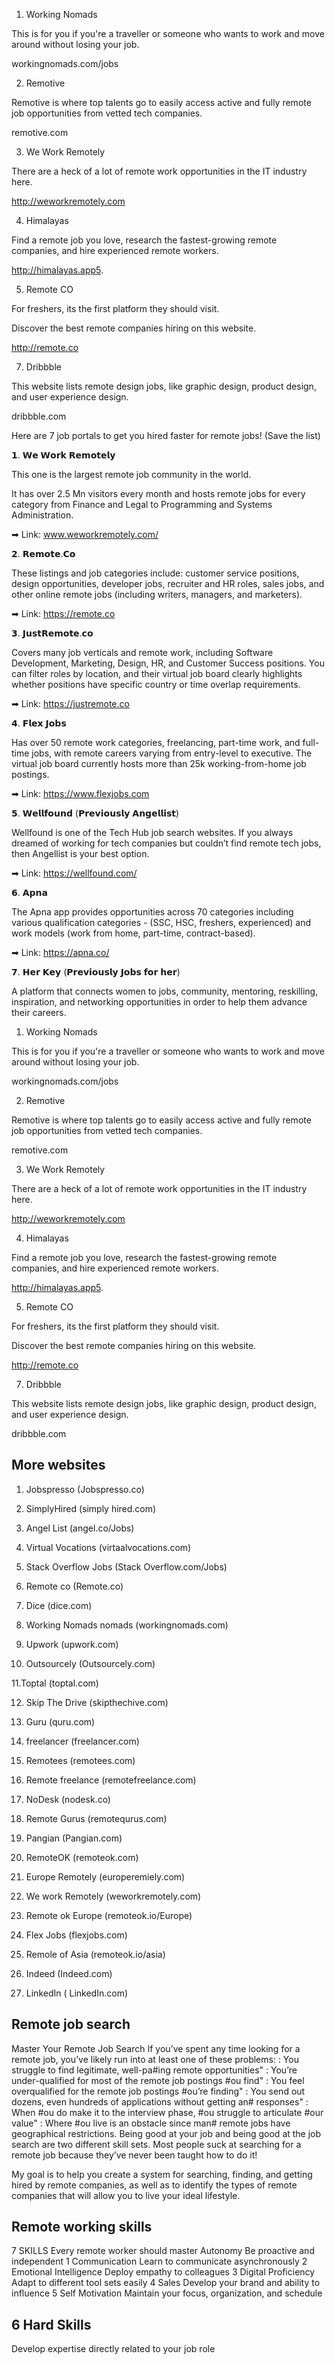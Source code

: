
1. Working Nomads

This is for you if you're a traveller or someone who wants to work and move around without losing your job.

workingnomads.com/jobs

2. Remotive

Remotive is where top talents go to easily access active and fully remote job opportunities from vetted tech companies.

remotive.com

3. We Work Remotely

There are a heck of a lot of remote work opportunities in the IT industry here.

http://weworkremotely.com

4. Himalayas

Find a remote job you love, research the fastest-growing remote companies, and hire experienced remote workers.

http://himalayas.app5.

5. Remote CO

For freshers, its the first platform they should visit.

Discover the best remote companies hiring on this website.

http://remote.co

7. Dribbble

This website lists remote design jobs, like graphic design, product design, and user experience design.

dribbble.com



Here are 7 job portals to get you hired faster for remote jobs! (Save the list)

𝟭. 𝗪𝗲 𝗪𝗼𝗿𝗸 𝗥𝗲𝗺𝗼𝘁𝗲𝗹𝘆

This one is the largest remote job community in the world.

It has over 2.5 Mn visitors every month and hosts remote jobs for every category from Finance and Legal to Programming and Systems Administration.

➡ Link: www.weworkremotely.com/

𝟮. 𝗥𝗲𝗺𝗼𝘁𝗲.𝗖𝗼

These listings and job categories include: customer service positions, design opportunities, developer jobs, recruiter and HR roles, sales jobs, and other online remote jobs (including writers, managers, and marketers).

➡ Link: https://remote.co

𝟯. 𝗝𝘂𝘀𝘁𝗥𝗲𝗺𝗼𝘁𝗲.𝗰𝗼

Covers many job verticals and remote work, including Software Development, Marketing, Design, HR, and Customer Success positions. You can filter roles by location, and their virtual job board clearly highlights whether positions have specific country or time overlap requirements.

➡ Link: https://justremote.co

𝟰. 𝗙𝗹𝗲𝘅 𝗝𝗼𝗯𝘀

Has over 50 remote work categories, freelancing, part-time work, and full-time jobs, with remote careers varying from entry-level to executive. The virtual job board currently hosts more than 25k working-from-home job postings.

➡ Link: https://www.flexjobs.com

𝟱. 𝗪𝗲𝗹𝗹𝗳𝗼𝘂𝗻𝗱 (𝗣𝗿𝗲𝘃𝗶𝗼𝘂𝘀𝗹𝘆 𝗔𝗻𝗴𝗲𝗹𝗹𝗶𝘀𝘁)

Wellfound is one of the Tech Hub job search websites. If you always dreamed of working for tech companies but couldn’t find remote tech jobs, then Angellist is your best option.

➡ Link: https://wellfound.com/

𝟲. 𝗔𝗽𝗻𝗮

The Apna app provides opportunities across 70 categories including various qualification categories - (SSC, HSC, freshers, experienced) and work models (work from home, part-time, contract-based).

➡ Link: https://apna.co/

𝟳. 𝗛𝗲𝗿 𝗞𝗲𝘆 (𝗣𝗿𝗲𝘃𝗶𝗼𝘂𝘀𝗹𝘆 𝗝𝗼𝗯𝘀 𝗳𝗼𝗿 𝗵𝗲𝗿)

A platform that connects women to jobs, community, mentoring, reskilling, inspiration, and networking opportunities in order to help them advance their careers.


1. Working Nomads

This is for you if you're a traveller or someone who wants to work and move around without losing your job.

workingnomads.com/jobs

2. Remotive

Remotive is where top talents go to easily access active and fully remote job opportunities from vetted tech companies.

remotive.com

3. We Work Remotely

There are a heck of a lot of remote work opportunities in the IT industry here.

http://weworkremotely.com

4. Himalayas

Find a remote job you love, research the fastest-growing remote companies, and hire experienced remote workers.

http://himalayas.app5.

5. Remote CO

For freshers, its the first platform they should visit.

Discover the best remote companies hiring on this website.

http://remote.co

7. Dribbble

This website lists remote design jobs, like graphic design, product design, and user experience design.

dribbble.com


## More websites

1. Jobspresso (Jobspresso.co)

2. SimplyHired (simply hired.com)

3. Angel List (angel.co/Jobs)

4. Virtual Vocations (virtaalvocations.com)

5. Stack Overflow Jobs (Stack Overflow.com/Jobs)

6. Remote co (Remote.co)

7. Dice (dice.com)

8. Working Nomads nomads (workingnomads.com)

9. Upwork (upwork.com)

10. Outsourcely (Outsourcely.com)

11.Toptal (toptal.com)

12. Skip The Drive (skipthechive.com)

13. Guru (quru.com)

14. freelancer (freelancer.com)

15. Remotees (remotees.com)

16. Remote freelance (remotefreelance.com)

17. NoDesk (nodesk.co)

18. Remote Gurus (remotequrus.com)

19. Pangian (Pangian.com)

20. RemoteOK (remoteok.com)

21. Europe Remotely (europeremiely.com)

22. We work Remotely (weworkremotely.com)

23. Remote ok Europe (remoteok.io/Europe)

24. Flex Jobs (flexjobs.com)

25. Remole of Asia (remoteok.io/asia)

26. Indeed (Indeed.com)

27. LinkedIn ( LinkedIn.com)


## Remote job search
Master Your Remote Job Search 
If you’ve spent any time looking for a remote job, you’ve likely run into at least one of these problems:
: You struggle to find legitimate, well-pa#ing remote opportunities"
: You’re under-qualified for most of the remote job postings #ou find"
: You feel overqualified for the remote job postings #ou’re finding"
: You send out dozens, even hundreds of applications without getting an# responses"
: When #ou do make it to the interview phase, #ou struggle to articulate #our value"
: Where #ou live is an obstacle since man# remote jobs have geographical restrictions.
Being good at your job and being good at the job search are two different skill sets. 
Most people suck at searching for a remote job because they’ve never been taught how to do it!

My goal is to help you create a system for searching, finding, and getting hired by remote companies, as well as to identify the types of remote companies that will allow you to live your ideal lifestyle.


## Remote working skills
7 SKILLS
Every remote 
worker should 
master
Autonomy
Be proactive and 
independent
1
Communication
Learn to communicate 
asynchronously
2
Emotional 
Intelligence
Deploy empathy to 
colleagues
3
Digital 
Proficiency
Adapt to different 
tool sets easily
4
Sales
Develop your brand 
and ability to 
influence
5
Self 
Motivation
Maintain your focus, 
organization, and 
schedule
## 6 Hard Skills
Develop expertise directly related to your job role
